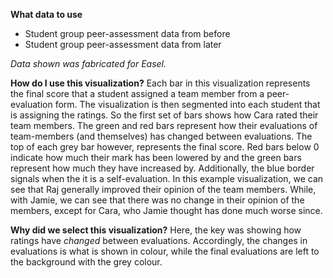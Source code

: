 **What data to use**

- Student group peer-assessment data from before
- Student group peer-assessment data from later

*Data shown was fabricated for Easel.* 

**How do I use this visualization?** 
Each bar in this visualization represents the final score that a student assigned a team member from a peer-evaluation form. The visualization is then segmented into each student that is assigning the ratings. So the first set of bars shows how Cara rated their team members. 
The green and red bars represent how their evaluations of team-members (and themselves) has changed between evaluations. The top of each grey bar however, represents the final score. Red bars below 0 indicate how much their mark has been lowered by and the green bars represent how much they have increased by. Additionally, the blue border signals when the it is a self-evaluation. 
In this example visualization, we can see that Raj generally improved their opinion of the team members. While, with Jamie, we can see that there was no change in their opinion of the members, except for Cara, who Jamie thought has done much worse since. 

**Why did we select this visualization?**
Here, the key was showing how ratings have *changed* between evaluations. Accordingly, the changes in evaluations is what is shown in colour, while the final evaluations are left to the background with the grey colour. 